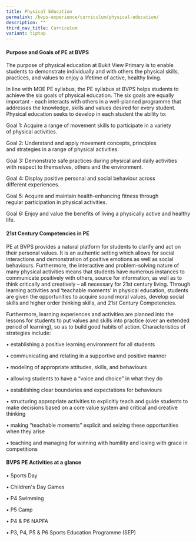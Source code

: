 ```yaml
---
title: Physical Education
permalink: /bvps-experience/curriculum/physical-education/
description: ""
third_nav_title: Curriculum
variant: tiptap
---
```

#### **Purpose and Goals of PE at BVPS**


  

The purpose of physical education at Bukit View Primary is to enable students to demonstrate individually and with others the physical skills, practices, and values to enjoy a lifetime of active, healthy living.  

In line with MOE PE syllabus, the PE syllabus at BVPS helps students to achieve the six goals of physical education. The six goals are equally important - each interacts with others in a well-planned programme that addresses the knowledge, skills and values desired for every student. Physical education seeks to develop in each student the ability to: 

  

Goal 1: Acquire a range of movement skills to participate in a variety of physical activities. 

  

Goal 2: Understand and apply movement concepts, principles and strategies in a range of physical activities. 

  

Goal 3: Demonstrate safe practices during physical and daily activities with respect to themselves, others and the environment. 

  

Goal 4: Display positive personal and social behaviour across different experiences. 

  

Goal 5: Acquire and maintain health-enhancing fitness through regular participation in physical activities. 

  

Goal 6: Enjoy and value the benefits of living a physically active and healthy life.

  

#### **21st Century Competencies in PE**


  

PE at BVPS provides a natural platform for students to clarify and act on their personal values. It is an authentic setting which allows for social interactions and demonstration of positive emotions as well as social behaviours. Furthermore, the interactive and problem-solving nature of many physical activities means that students have numerous instances to communicate positively with others, source for information, as well as to think critically and creatively – all necessary for 21st century living. Through learning activities and ‘teachable moments’ in physical education, students are given the opportunities to acquire sound moral values, develop social skills and higher order thinking skills, and 21st Century Competencies.

Furthermore, learning experiences and activities are planned into the lessons for students to put values and skills into practice (over an extended period of learning), so as to build good habits of action. Characteristics of strategies include: 

  

• establishing a positive learning environment for all students 

• communicating and relating in a supportive and positive manner 

• modeling of appropriate attitudes, skills, and behaviours 

• allowing students to have a “voice and choice” in what they do 

• establishing clear boundaries and expectations for behaviours 

• structuring appropriate activities to explicitly teach and guide students to make decisions based on a core value system and critical and creative thinking 

• making “teachable moments” explicit and seizing these opportunities when they arise 

• teaching and managing for winning with humility and losing with grace in competitions 

  

#### **BVPS PE Activities at a glance**


• Sports Day

• Children's Day Games

• P4 Swimming

• P5 Camp

• P4 & P6 NAPFA

• P3, P4, P5 & P6 Sports Education Programme (SEP)